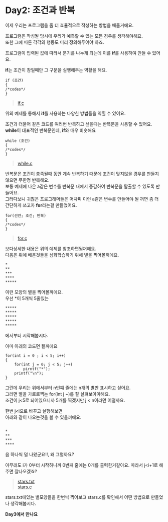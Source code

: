 # Day2: 조건과 반복
이제 우리는 프로그램을 좀 더 효율적으로 작성하는 방법을 배울거에요. <br>

프로그램은 작성될 당시에 우리가 예측할 수 있는 모든 경우를 생각해야해요. <br>
또한 그에 따른 각각의 행동도 미리 정의해두어야 하죠. <br>

프로그램이 입력된 값에 따라서 분기를 나누게 되는데 이를 **if**를 사용하여 만들 수 있어요.

**if**는 조건이 참일때만 그 구문을 실행해주는 역활을 해요.
```
if (조건)
{
/*codes*/
}
```
>[if.c](https://github.com/MaybeS/STUDY2016/blob/master/Day2/example/if.c)

위의 예제를 통해서 **if**를 사용하는 다양한 방법들을 익힐 수 있어요.

조건과 더불어 같은 코드를 여러번 반복하고 싶을때는 반복문을 사용할 수 있어요. <br>
**while**이 대표적인 반복문인데, **if**와 매우 비슷해요
```
while (조건)
{
/*codes*/
}
```
>[while.c](https://github.com/MaybeS/STUDY2016/blob/master/Day2/example/while.c)

반복문은 조건이 충족될때 동안 계속 반복하기 때문에 조건이 맞지않을 경우를 만들지 않으면 무한정 반복해요. <br>
보통 예제에 나온 a같은 변수를 반복문 내에서 증감하여 반복문을 탈출할 수 있도록 만들어요. <br>
그러다보니 귀찮은 프로그래머들은 어차피 이런 a같은 변수를 만들어야 될 꺼면 좀 더 간단하게 쓰고자 **for**라는걸 만들었어요.
```
for(선언; 조건; 반복)
{
/*codes*/
}
```
>[for.c](https://github.com/MaybeS/STUDY2016/blob/master/Day2/example/for.c)

보다상세한 내용은 위의 예제를 참조하면될꺼에요. <br>
다음은 위에 배운것들을 심화학습하기 위해 별을 찍어볼꺼에요.
```
*
**
***
****
*****
```
이런 모양의 별을 찍어볼꺼에요.  <br>
우선 *이 5개씩 5줄있는 
```
*****
*****
*****
*****
*****
```
에서부터 시작해봅시다.

아마 아래의 코드면 될꺼에요
```
for(int i = 0 ; i < 5; i++)
{
	for(int j = 0; j < 5; j++)
		pirntf("*");
	printf("\n");
}
```
그런데 우리는 위에서부터 n번쨰 줄에는 n개의 별만 표시하고 싶어요. <br>
그러면 별을 가로로찍는 for(int j ~)를 잘 살펴보아야해요. <br>
조건이 j<5로 되어있으니까 5개를 찍겠지만 j < n이라면 어떨까요. <br>

한번 j<i으로 바꾸고 실행해보면 <br>
아래와 같이 나오는것을 볼 수 있을꺼에요.
```

*
**
***
****
```
음 하나씩 덜 나왔군요!!, 왜 그럴까요?

아무래도 i가 0부터 시작하니까 0번째 줄에는 0개를 출력한거같아요.
따라서 j<i+1로 해주면 잘나오겠죠?

>[stars.txt](https://github.com/MaybeS/STUDY2016/blob/master/Day2/example/stars.txt) <br>
>[stars.c](https://github.com/MaybeS/STUDY2016/blob/master/Day2/example/stars.c)

stars.txt에있는 별모양들을 한번씩 찍어보고
stars.c를 확인해서 어떤 방법으로 만들었나 생각해봅시다.

**Day3에서 만나요**